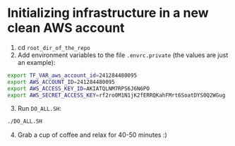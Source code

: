 # Initializing infrastructure in a new clean AWS account

1. cd `root_dir_of_the_repo`
2. Add environment variables to the file `.envrc.private` (the values are just an example):
```bash
export TF_VAR_aws_account_id=241284480095
export AWS_ACCOUNT_ID=241284480095
export AWS_ACCESS_KEY_ID=AKIATQLNM7RPS6J6N6PO
export AWS_SECRET_ACCESS_KEY=rf2ro0M1N1jK2fERRQKahFMrt6SoatDYS0Q2WGug
```
3. Run `DO_ALL.SH`:
```bash
./DO_ALL.SH
```
4. Grab a cup of coffee and relax for 40-50 minutes :)
